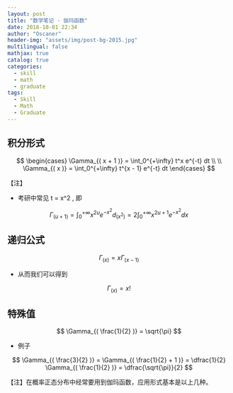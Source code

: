 ```yaml
---
layout: post
title: "数学笔记 - 伽玛函数"
date: 2018-10-01 22:34
author: "Oscaner"
header-img: "assets/img/post-bg-2015.jpg"
multilingual: false
mathjax: true
catalog: true
categories:
  - skill
  - math
  - graduate
tags:
  - Skill
  - Math
  - Graduate
---
```


## 积分形式

$$
\begin{cases}
  \Gamma_{( x + 1 )} = \int_0^{+\infty} t^x e^{-t} dt
  \\ \\
  \Gamma_{( x )} = \int_0^{+\infty} t^{x - 1} e^{-t} dt
\end{cases}
$$

【注】

- 考研中常见 t = x^2 , 即

$$
\Gamma_{( u + 1 )} = \int_0^{+\infty} x^{2u} e^{- x^2} d_{( x^2 )} = 2 \int_0^{+\infty} x^{2u + 1} e^{- x^2} dx
$$

## 递归公式

$$
\Gamma_{( x )} = x \Gamma_{( x - 1 )}
$$

- 从而我们可以得到

$$
\Gamma_{( x )} = x!
$$

## 特殊值

$$
\Gamma_{( \frac{1}{2} )} = \sqrt{\pi}
$$

- 例子

$$
\Gamma_{( \frac{3}{2} )} = \Gamma_{( \frac{1}{2} + 1 )} = \dfrac{1}{2} \Gamma_{( \frac{1}{2}  )} = \dfrac{\sqrt{\pi}}{2}
$$

【注】在概率正态分布中经常要用到伽玛函数，应用形式基本是以上几种。
